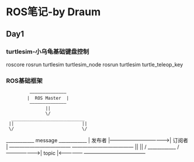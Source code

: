 # ROS笔记-by Draum
## Day1
### turtlesim-小乌龟基础键盘控制
roscore
rosrun turtlesim turtlesim_node
rosrun turtlesim turtle_teleop_key 
### ROS基础框架
             ——————————————
            |  ROS Master  |
             ——————————————
                   ||
                   \/
      ____________________________
     ||                          ||
     \/                          \/
 ____________     message   ____________
|  发布者    |————————————>|   订阅者    |
 ————————————               ————————————
     ||                          ||
     \/        ____________      \/
      ———————>|  topic     |<—————
               ————————————

